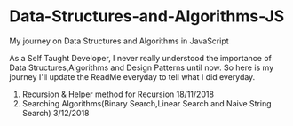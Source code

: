 # Data-Structures-and-Algorithms-JS
My journey on Data Structures and Algorithms in JavaScript

As a Self Taught Developer, I never really understood the importance of Data Structures,Algorithms and Design Patterns
until now. So here is my journey I'll update the ReadMe everyday to tell what I did everyday.

1. Recursion & Helper method for Recursion 18/11/2018
2. Searching Algorithms(Binary Search,Linear Search and Naive String Search) 3/12/2018